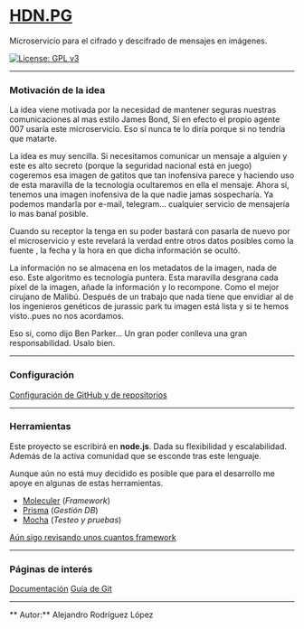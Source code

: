 # [HDN.PG](https://alexrodriguezlop.github.io/HDN.PG/)
Microservicio para el cifrado y descifrado de mensajes en imágenes.

[![License: GPL v3](https://img.shields.io/badge/License-GPLv3-blue.svg)](https://www.gnu.org/licenses/gpl-3.0) 

___
### Motivación de la idea

La idea viene motivada por la necesidad de mantener seguras nuestras comunicaciones al mas estilo James Bond, Sí en efecto el propio agente 007 usaría este microservicio. Eso sí nunca te lo diría porque si no tendría que matarte.

La idea es muy sencilla. Si necesitamos comunicar un mensaje a alguien y este es alto secreto (porque la seguridad nacional está en juego) cogeremos esa imagen de gatitos que tan inofensiva parece y haciendo uso de esta maravilla de la tecnología ocultaremos en ella el mensaje. 
Ahora sí, tenemos una imagen inofensiva de la que nadie jamas sospecharía. Ya podemos mandarla por e-mail, telegram... cualquier servicio de mensajería lo mas banal posible.

Cuando su receptor la tenga en su poder bastará con pasarla de nuevo por el microservicio y este revelará la verdad entre otros datos posibles como la fuente , la fecha y la hora en que dicha información se ocultó.

La información no se almacena en los metadatos de la imagen, nada de eso. Este algoritmo es tecnología puntera.
Esta maravilla desgrana cada píxel de la imagen, añade la información y lo recompone. Como el mejor cirujano de Malibú.
Después de un trabajo que nada tiene que envidiar al de los ingenieros genéticos de jurassic park tu imagen está lista y si te hemos visto..pues no nos acordamos. 

Eso si, como dijo Ben Parker… Un gran poder conlleva una gran responsabilidad. Usalo bien.

___
### Configuración 

[Configuración de GitHub y de repositorios](https://github.com/alexrodriguezlop/HDN.PG/tree/master/docs/configuraci%C3%B3n%20del%20repositorio)

___
### Herramientas

Este proyecto se escribirá en **node.js**.
Dada su flexibilidad y escalabilidad. Además de la activa comunidad que se esconde tras este lenguaje.

Aunque aún no está muy decidido es posible que para el desarrollo me apoye en algunas de estas herramientas.

- [Moleculer](https://moleculer.services/)	(*Framework*)
- [Prisma](https://www.prisma.io/)		(*Gestión DB*)
- [Mocha](https://mochajs.org/)			(*Testeo y pruebas*)

[Aún sigo revisando unos cuantos framework](https://blog.nubecolectiva.com/5-principales-frameworks-para-node-js/)

___
### Páginas de interés

[Documentación](https://alexrodriguezlop.github.io/HDN.PG/)
[Guía de Git](https://github.com/alexrodriguezlop/HDN.PG/blob/master/docs/Mini%20guias/Git.md)




___

** Autor:** Alejandro Rodríguez López
